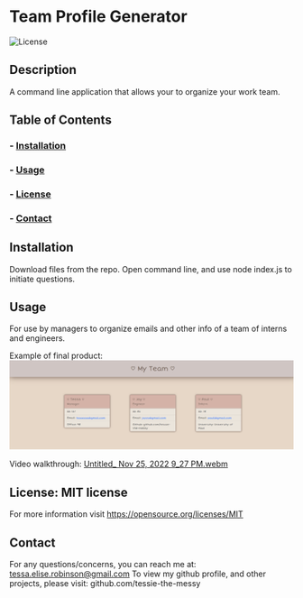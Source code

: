 # Team Profile Generator
  ![License](https://img.shields.io/badge/license-MIT-brightgreen)

  ## Description
  A command line application that allows your to organize your work team.
    
  ## Table of Contents
  ### - [Installation](#installation)
  ### - [Usage](#usage)
  ### - [License](#license)
  ### - [Contact](#contact)

## Installation
Download files from the repo. Open command line, and use node index.js to initiate questions.

## Usage
For use by managers to organize emails and other info of a team of interns and engineers.

Example of final product:
![example ss](./assets/images/team.png)

Video walkthrough:
[Untitled_ Nov 25, 2022 9_27 PM.webm](https://user-images.githubusercontent.com/115903135/204072830-f132168f-6b2c-42c1-bd8a-35d7034df559.webm)


## License: MIT license
For more information visit https://opensource.org/licenses/MIT
    
## Contact
For any questions/concerns, you can reach me at: tessa.elise.robinson@gmail.com
To view my github profile, and other projects, please visit: github.com/tessie-the-messy
